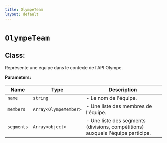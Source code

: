 ```yaml
---
title: OlympeTeam
layout: default
---
```


# `OlympeTeam`

## Class: 

Représente une équipe dans le contexte de l'API Olympe.



**Parameters:**

| Name | Type | Description |
| ---- | ---- | ----------- |
| `name` | `string` | - Le nom de l'équipe. |
| `members` | `Array<OlympeMember>` | - Une liste des membres de l'équipe. |
| `segments` | `Array<object>` | - Une liste des segments (divisions, compétitions) auxquels l'équipe participe. |

